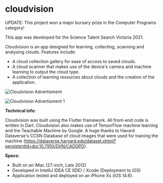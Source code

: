 # cloudvision

UPDATE: This project won a major bursary prize in the Computer Programs category!

This app was developed for the Science Talent Search Victoria 2021.

Cloudvision is an app designed for learning, collecting, scanning and analysing clouds. Features include:

- A cloud collection gallery for ease of access to saved clouds.
- A cloud scanner that makes use of the device's camera and machine learning to output the cloud type.
- A collection of learning resources about clouds and the creation of the application.

![Cloudvision Advertisment](https://user-images.githubusercontent.com/73984595/125007976-d653b300-e0a4-11eb-828f-67f157e99e59.png)

![Cloudvision Advertisment 1](https://user-images.githubusercontent.com/73984595/125007955-ccca4b00-e0a4-11eb-9d9c-b268e8dd1e28.png)

**Technical info:**

Cloudvision was built using the Flutter framework. All front-end code is written in Dart. 
Cloudvision also makes use of TensorFlow machine learning and the Teachable Machine by Google.
A huge thanks to Havard Dataverse's CCSN Database of cloud images that were used for training the machine
(https://dataverse.harvard.edu/dataset.xhtml?persistentId=doi:10.7910/DVN/CADDPD).

**Specs:**

- Built on an iMac (27-inch, Late 2012)
- Developed in IntelliJ IDEA CE (IDE) / Xcode (Deployment to iOS)
- Application tested and deployed on an iPhone Xs (iOS 14.6).
